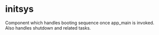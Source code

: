 # initsys

Component which handles booting sequence once app_main is invoked. Also handles shutdown and related tasks.
